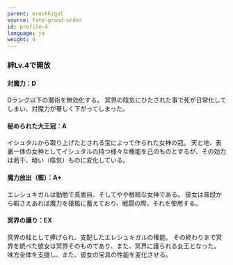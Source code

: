 ```yaml
---
parent: ereshkigal
source: fate-grand-order
id: profile-4
language: ja
weight: 4
---
```


### 絆Lv.4で開放

#### 対魔力：D

Dランク以下の魔術を無効化する。
冥界の陰気にひたされた事で死が日常化してしまい、対魔力が著しく下がってしまった。

#### 秘められた大王冠：A

イシュタルから取り上げたとされる宝によって作られた女神の冠。
天と地、表裏一体の女神としてイシュタルの持つ様々な権能を己のものとするが、その効力は若干、暗い（陰気）ものに変化している。

#### 魔力放出（檻）：A+

エレシュキガルは勤勉で真面目、そしてやや根暗な女神である。
彼女は普段から暇さえあれば魔力を槍檻に蓄えており、戦闘の際、それを使用する。

#### 冥界の護り：EX

冥界の柱として捧げられ、支配したエレシュキガルの権能。
その終わりまで冥界を統べた彼女は冥界そのものであり、また、冥界に護られる女王となった。
味方全体を支援し、また、彼女の宝具の性能を変化させる。
